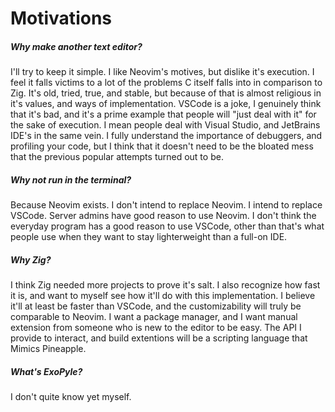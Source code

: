 # Motivations

##### Why make another text editor?

I'll try to keep it simple. I like Neovim's motives, but dislike it's execution. I feel it falls victims to a lot of the problems C itself falls into in comparison to Zig. It's old, tried, true, and stable, but because of that is almost religious in it's values, and ways of implementation. VSCode is a joke, I genuinely think that it's bad, and it's a prime example that people will "just deal with it" for the sake of execution. I mean people deal with Visual Studio, and JetBrains IDE's in the same vein. I fully understand the importance of debuggers, and profiling your code, but I think that it doesn't need to be the bloated mess that the previous popular attempts turned out to be.

##### Why not run in the terminal?

Because Neovim exists. I don't intend to replace Neovim. I intend to replace VSCode. Server admins have good reason to use Neovim. I don't think the everyday program has a good reason to use VSCode, other than that's what people use when they want to stay lighterweight than a full-on IDE.

##### Why Zig?

I think Zig needed more projects to prove it's salt. I also recognize how fast it is, and want to myself see how it'll do with this implementation. I believe it'll at least be faster than VSCode, and the customizability will truly be comparable to Neovim. I want a package manager, and I want manual extension from someone who is new to the editor to be easy. The API I provide to interact, and build extentions will be a scripting language that Mimics Pineapple.

##### What's ExoPyle?

I don't quite know yet myself.